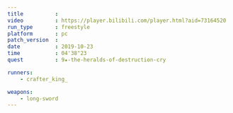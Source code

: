 ```yaml
---
title          :
video          : https://player.bilibili.com/player.html?aid=73164520
run_type       : freestyle
platform       : pc
patch_version  : 
date           : 2019-10-23
time           : 04'38"23
quest          : 9★-the-heralds-of-destruction-cry

runners:
    - crafter_king_

weapons:
    - long-sword
---
```

